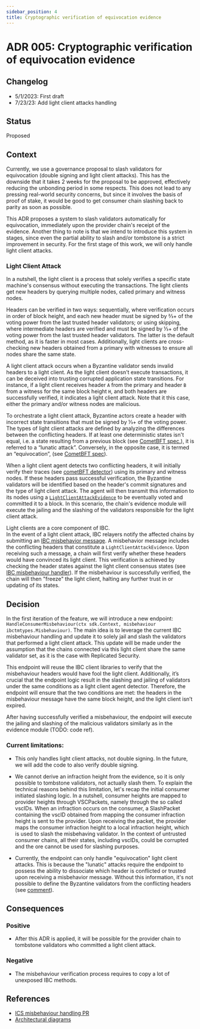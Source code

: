 ```yaml
---
sidebar_position: 4
title: Cryptographic verification of equivocation evidence
---
```

# ADR 005: Cryptographic verification of equivocation evidence

## Changelog
* 5/1/2023: First draft
* 7/23/23: Add light client attacks handling

## Status

Proposed

## Context

Currently, we use a governance proposal to slash validators for equivocation (double signing and light client attacks). This has the downside that it takes 2 weeks for the proposal to be approved, effectively reducing the unbonding period in some respects. This does not lead to any pressing real-world security concerns, but since it involves the basis of proof of stake, it would be good to get consumer chain slashing back to parity as soon as possible.

This ADR proposes a system to slash validators automatically for equivocation, immediately upon the provider chain's receipt of the evidence. Another thing to note is that we intend to introduce this system in stages, since even the partial ability to slash and/or tombstone is a strict improvement in security.
For the first stage of this work, we will only handle light client attacks.

### Light Client Attack

In a nutshell, the light client is a process that solely verifies a specific state machine's
consensus without executing the transactions. The light clients get new headers by querying
multiple nodes, called primary and witness nodes. 

Headers can be verified in two ways: sequentially, where verification occurs in order of block height,
and each new header must be signed by ⅔+ of the voting power from the last trusted header validators;
or using skipping, where intermediate headers are verified and must be signed by ⅓+ of the voting power
from the last trusted header validators. The latter is the default method, as it is faster in most cases.
Additionally, light clients are cross-checking new headers obtained from a primary with witnesses to ensure all nodes share the same state.

A light client attack occurs when a Byzantine validator sends invalid headers to a light client.
As the light client doesn't execute transactions, it can be deceived into trusting corrupted application state transitions.
For instance, if a light client receives header `A` from the primary and header `B` from a witness for the same block height `H`,
and both headers are successfully verified, it indicates a light client attack.
Note that it this case, either the primary and/or witness nodes are malicious.

To orchestrate a light client attack, Byzantine actors create a header with incorrect state transitions that must be signed by ⅓+ of the voting power.
The types of light client attacks are defined by analyzing the differences between the conflicting headers.
If at least one deterministic states isn't equal, i.e. a state resulting from a previous block
(see [CometBFT spec.](https://github.com/cometbft/cometbft/blob/main/spec/core/data_structures.md#header)),
it is referred to a “lunatic attack”. Conversely, in the opposite case, it is termed an “equivocation”, (see [CometBFT spec](https://github.com/cometbft/cometbft/blob/main/spec/light-client/detection/detection_003_reviewed.md)).

When a light client agent detects two conflicting headers, it will initially verify their traces (see [cometBFT detector](https://github.com/cometbft/cometbft/blob/2af25aea6cfe6ac4ddac40ceddfb8c8eee17d0e6/light/detector.go#L28)) using its primary and witness nodes.
If these headers pass successful verification, the Byzantine validators will be identified based on the header's commit signatures
and the type of light client attack. The agent will then transmit this information to its nodes using a [`LightClientAttackEvidence`](https://github.com/cometbft/cometbft/blob/feed0ddf564e113a840c4678505601256b93a8bc/docs/architecture/adr-047-handling-evidence-from-light-client.md) to be eventually voted and committed it to a block. In this scenario, the chain's evidence module will execute the jailing and the slashing of the validators responsible for the light client attack.

Light clients are a core component of IBC.  
In the event of a light client attack, IBC relayers notify the affected chains by submitting an [IBC misbehavior message]((https://github.com/cosmos/ibc-go/blob/2b7c969066fbcb18f90c7f5bd256439ca12535c7/proto/ibc/lightclients/tendermint/v1/tendermint.proto#L79)).
A misbehavior message includes the conflicting headers that constitute a `LightClientAttackEvidence`. Upon receiving such a message,
a chain will first verify whether these headers would have convinced its light client. This verification is achieved by checking
the header states against the light client consensus states (see [IBC misbehaviour handler](https://github.com/cosmos/ibc-go/blob/2b7c969066fbcb18f90c7f5bd256439ca12535c7/modules/light-clients/07-tendermint/types/misbehaviour_handle.go#L101)). If the misbehaviour is successfully verified, the chain will then "freeze" the
light client, halting any further trust in or updating of its states.


## Decision

In the first iteration of the feature, we will introduce a new endpoint: `HandleConsumerMisbehaviour(ctx sdk.Context, misbehaviour ibctmtypes.Misbehaviour)`.
The main idea is to leverage the current IBC misbehaviour handling and update it to solely jail and slash the validators that
performed a light client attack. This update will be made under the assumption that the chains connected via this light client
share the same validator set, as it is the case with Replicated Security. 

This endpoint will reuse the IBC client libraries to verify that the misbehaviour headers would have fool the light client.
Additionally, it’s crucial that the endpoint logic result in the slashing and jailing of validators under the same conditions
as a light client agent detector. Therefore, the endpoint will ensure that the two conditions are met:
the headers in the misbehaviour message have the same block height, and
the light client isn’t expired.

After having successfully verified a misbehaviour, the endpoint will execute the jailing and slashing of the malicious validators similarly as in the evidence module (TODO: code ref). 

### Current limitations:

- This only handles light client attacks, not double signing. In the future, we will add the code to also verify double signing.

- We cannot derive an infraction height from the evidence, so it is only possible to tombstone validators, not actually slash them.
To explain the technical reasons behind this limitation, let's recap the initial consumer initiated slashing logic.
In a nutshell, consumer heights are mapped to provider heights through VSCPackets, namely through the so called vscIDs.
When an infraction occurs on the consumer, a SlashPacket containing the vscID obtained from mapping the consumer infraction height
is sent to the provider. Upon receiving the packet, the provider maps the consumer infraction height to a local infraction height,
which is used to slash the misbehaving validator. In the context of untrusted consumer chains, all their states, including vscIDs,
could be corrupted and the ore cannot be used for slashing purposes.

- Currently, the endpoint can only handle "equivocation" light client attacks. This is because the "lunatic" attacks require the endpoint to possess the ability to dissociate which header is conflicted or trusted upon receiving a misbehavior message. Without this information, it's not possible to define the Byzantine validators from the conflicting headers (see [comment](https://github.com/cosmos/interchain-security/pull/826#discussion_r1268668684)).


## Consequences

### Positive
- After this ADR is applied, it will be possible for the provider chain to tombstone validators who committed a light client attack.

### Negative
- The misbehaviour verification process requires to copy a lot of unexposed IBC methods.

## References

* [ICS misbehaviour handling PR](https://github.com/cosmos/interchain-security/pull/826)
* [Architectural diagrams](https://docs.google.com/document/d/1fe1uSJl1ZIYWXoME3Yf4Aodvz7V597Ric875JH-rigM/edit#heading=h.rv4t8i6d6jfn)
